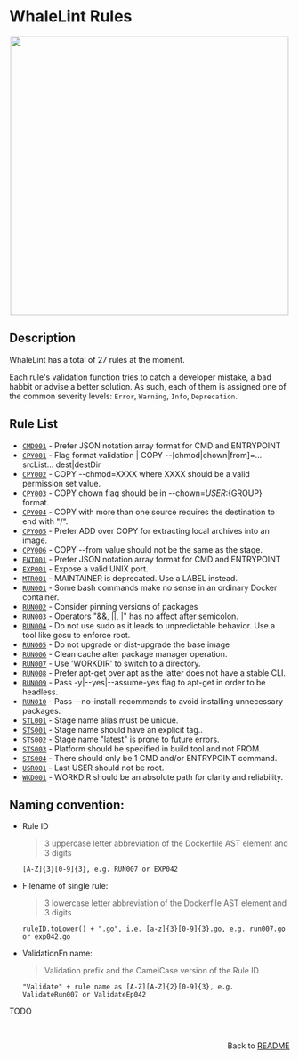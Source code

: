 # WhaleLint Rules

<p align="center">
  <img width="500px" src="ruletable/ruletable.png" />
</p>

## Description

WhaleLint has a total of 27 rules at the moment.

Each rule's validation function tries to catch a developer mistake, a bad habbit or advise a better solution.
As such, each of them is assigned one of the common severity levels:
`Error`, `Warning`, `Info`, `Deprecation`.

## Rule List


  - <a href="../../linter/ruleset/cmd001.md">`CMD001`</a> - Prefer JSON notation array format for CMD and ENTRYPOINT
  - <a href="../../linter/ruleset/cpy001.md">`CPY001`</a> - Flag format validation | COPY --[chmod|chown|from]=... srcList... dest|destDir
  - <a href="../../linter/ruleset/cpy002.md">`CPY002`</a> - COPY --chmod=XXXX where XXXX should be a valid permission set value.
  - <a href="../../linter/ruleset/cpy003.md">`CPY003`</a> - COPY chown flag should be in --chown=${USER}:${GROUP} format.
  - <a href="../../linter/ruleset/cpy004.md">`CPY004`</a> - COPY with more than one source requires the destination to end with &#34;/&#34;.
  - <a href="../../linter/ruleset/cpy005.md">`CPY005`</a> - Prefer ADD over COPY for extracting local archives into an image.
  - <a href="../../linter/ruleset/cpy006.md">`CPY006`</a> - COPY --from value should not be the same as the stage.
  - <a href="../../linter/ruleset/ent001.md">`ENT001`</a> - Prefer JSON notation array format for CMD and ENTRYPOINT
  - <a href="../../linter/ruleset/exp001.md">`EXP001`</a> - Expose a valid UNIX port.
  - <a href="../../linter/ruleset/mtr001.md">`MTR001`</a> - MAINTAINER is deprecated. Use a LABEL instead.
  - <a href="../../linter/ruleset/run001.md">`RUN001`</a> - Some bash commands make no sense in an ordinary Docker container.
  - <a href="../../linter/ruleset/run002.md">`RUN002`</a> - Consider pinning versions of packages
  - <a href="../../linter/ruleset/run003.md">`RUN003`</a> - Operators &#34;&amp;&amp;, ||, |&#34; has no affect after semicolon.
  - <a href="../../linter/ruleset/run004.md">`RUN004`</a> - Do not use sudo as it leads to unpredictable behavior. Use a tool like gosu to enforce root.
  - <a href="../../linter/ruleset/run005.md">`RUN005`</a> - Do not upgrade or dist-upgrade the base image
  - <a href="../../linter/ruleset/run006.md">`RUN006`</a> - Clean cache after package manager operation.
  - <a href="../../linter/ruleset/run007.md">`RUN007`</a> - Use &#39;WORKDIR&#39; to switch to a directory.
  - <a href="../../linter/ruleset/run008.md">`RUN008`</a> - Prefer apt-get over apt as the latter does not have a stable CLI.
  - <a href="../../linter/ruleset/run009.md">`RUN009`</a> - Pass -y|--yes|--assume-yes flag to apt-get in order to be headless.
  - <a href="../../linter/ruleset/run010.md">`RUN010`</a> - Pass --no-install-recommends to avoid installing unnecessary packages.
  - <a href="../../linter/ruleset/stl001.md">`STL001`</a> - Stage name alias must be unique.
  - <a href="../../linter/ruleset/sts001.md">`STS001`</a> - Stage name should have an explicit tag..
  - <a href="../../linter/ruleset/sts002.md">`STS002`</a> - Stage name &#34;latest&#34; is prone to future errors.
  - <a href="../../linter/ruleset/sts003.md">`STS003`</a> - Platform should be specified in build tool and not FROM.
  - <a href="../../linter/ruleset/sts004.md">`STS004`</a> - There should only be 1 CMD and/or ENTRYPOINT command.
  - <a href="../../linter/ruleset/usr001.md">`USR001`</a> - Last USER should not be root.
  - <a href="../../linter/ruleset/wkd001.md">`WKD001`</a> - WORKDIR should be an absolute path for clarity and reliability.

## Naming convention:
   - Rule ID

     >3 uppercase letter abbreviation of the Dockerfile AST element and 3 digits
     ```regexp
     [A-Z]{3}[0-9]{3}, e.g. RUN007 or EXP042
     ```

   - Filename of single rule:

     >3 lowercase letter abbreviation of the Dockerfile AST element and 3 digits
     ```regexp
     ruleID.toLower() + ".go", i.e. [a-z]{3}[0-9]{3}.go, e.g. run007.go or exp042.go
     ```

   - ValidationFn name:

     >Validation prefix and the CamelCase version of the Rule ID
     ```regexp
     "Validate" + rule name as [A-Z][A-Z]{2}[0-9]{3}, e.g. ValidateRun007 or ValidateEp042
     ```

   TODO


<br><p align="right">Back to <a href="../../README">README</a></p>